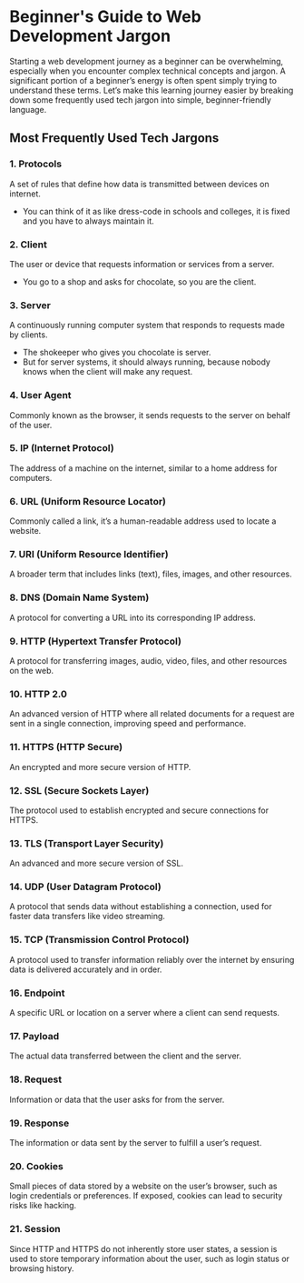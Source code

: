 # Beginner's Guide to Web Development Jargon

Starting a web development journey as a beginner can be overwhelming, especially when you encounter complex technical concepts and jargon. A significant portion of a beginner’s energy is often spent simply trying to understand these terms. Let’s make this learning journey easier by breaking down some frequently used tech jargon into simple, beginner-friendly language.

## Most Frequently Used Tech Jargons

### 1. Protocols
A set of rules that define how data is transmitted between devices on internet.

- You can think of it as like dress-code in schools and colleges, it is fixed and you have to always maintain it.

### 2. Client
The user or device that requests information or services from a server.

- You go to a shop and asks for chocolate, so you are the client. 

### 3. Server
A continuously running computer system that responds to requests made by clients.

- The shokeeper who gives you chocolate is server.
- But for server systems, it should always running, because nobody knows when the client will make any request.

### 4. User Agent
Commonly known as the browser, it sends requests to the server on behalf of the user.

### 5. IP (Internet Protocol)
The address of a machine on the internet, similar to a home address for computers.

### 6. URL (Uniform Resource Locator)
Commonly called a link, it’s a human-readable address used to locate a website.

### 7. URI (Uniform Resource Identifier)
A broader term that includes links (text), files, images, and other resources.

### 8. DNS (Domain Name System)
A protocol for converting a URL into its corresponding IP address.

### 9. HTTP (Hypertext Transfer Protocol)
A protocol for transferring images, audio, video, files, and other resources on the web.

### 10. HTTP 2.0
An advanced version of HTTP where all related documents for a request are sent in a single connection, improving speed and performance.

### 11. HTTPS (HTTP Secure)
An encrypted and more secure version of HTTP.

### 12. SSL (Secure Sockets Layer)
The protocol used to establish encrypted and secure connections for HTTPS.

### 13. TLS (Transport Layer Security)
An advanced and more secure version of SSL.

### 14. UDP (User Datagram Protocol)
A protocol that sends data without establishing a connection, used for faster data transfers like video streaming.

### 15. TCP (Transmission Control Protocol)
A protocol used to transfer information reliably over the internet by ensuring data is delivered accurately and in order.

### 16. Endpoint
A specific URL or location on a server where a client can send requests.

### 17. Payload
The actual data transferred between the client and the server.

### 18. Request
Information or data that the user asks for from the server.

### 19. Response
The information or data sent by the server to fulfill a user’s request.

### 20. Cookies
Small pieces of data stored by a website on the user’s browser, such as login credentials or preferences. If exposed, cookies can lead to security risks like hacking.

### 21. Session
Since HTTP and HTTPS do not inherently store user states, a session is used to store temporary information about the user, such as login status or browsing history.


